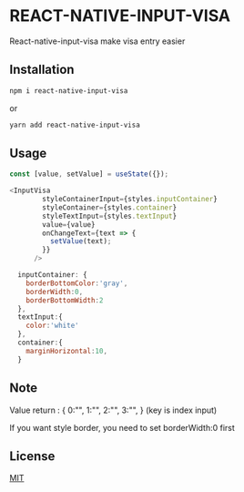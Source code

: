 # REACT-NATIVE-INPUT-VISA

React-native-input-visa make visa entry easier

## Installation

```bash
npm i react-native-input-visa
```
or
```bash
yarn add react-native-input-visa
```

## Usage

```javascript
const [value, setValue] = useState({});

<InputVisa
        styleContainerInput={styles.inputContainer}
        styleContainer={styles.container}
        styleTextInput={styles.textInput}
        value={value}
        onChangeText={text => {
          setValue(text);
        }}
      />

  inputContainer: {
    borderBottomColor:'gray',
    borderWidth:0,
    borderBottomWidth:2
  },
  textInput:{
    color:'white'
  },
  container:{
    marginHorizontal:10,
  }
```

## Note
Value return :
        {
        0:"",
        1:"",
        2:"",
        3:"",
        }
 (key is index input)
 
If you want style border, you need to set borderWidth:0 first

## License
[MIT](https://choosealicense.com/licenses/mit/)
